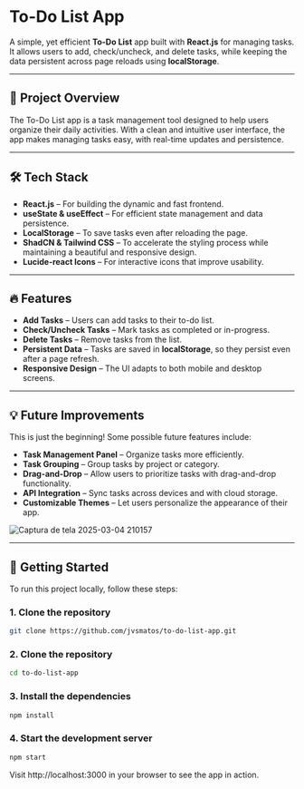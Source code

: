 # To-Do List App

A simple, yet efficient **To-Do List** app built with **React.js** for managing tasks. It allows users to add, check/uncheck, and delete tasks, while keeping the data persistent across page reloads using **localStorage**.

---

## 🚀 **Project Overview**

The To-Do List app is a task management tool designed to help users organize their daily activities. With a clean and intuitive user interface, the app makes managing tasks easy, with real-time updates and persistence.

---

## 🛠 **Tech Stack**

- **React.js** – For building the dynamic and fast frontend.
- **useState & useEffect** – For efficient state management and data persistence.
- **LocalStorage** – To save tasks even after reloading the page.
- **ShadCN & Tailwind CSS** – To accelerate the styling process while maintaining a beautiful and responsive design.
- **Lucide-react Icons** – For interactive icons that improve usability.

---

## 🔥 **Features**

- **Add Tasks** – Users can add tasks to their to-do list.
- **Check/Uncheck Tasks** – Mark tasks as completed or in-progress.
- **Delete Tasks** – Remove tasks from the list.
- **Persistent Data** – Tasks are saved in **localStorage**, so they persist even after a page refresh.
- **Responsive Design** – The UI adapts to both mobile and desktop screens.

---

## 💡 **Future Improvements**

This is just the beginning! Some possible future features include:

- **Task Management Panel** – Organize tasks more efficiently.
- **Task Grouping** – Group tasks by project or category.
- **Drag-and-Drop** – Allow users to prioritize tasks with drag-and-drop functionality.
- **API Integration** – Sync tasks across devices and with cloud storage.
- **Customizable Themes** – Let users personalize the appearance of their app.

![Captura de tela 2025-03-04 210157](https://github.com/user-attachments/assets/25aba5f7-8f6e-40c6-8ace-4aeada8234b1)


---

## 🌱 **Getting Started**

To run this project locally, follow these steps:

### 1. Clone the repository
```bash
git clone https://github.com/jvsmatos/to-do-list-app.git
```
### 2. Clone the repository
```bash
cd to-do-list-app
```
### 3. Install the dependencies
```bash
npm install
```
### 4. Start the development server
```bash
npm start
```
Visit http://localhost:3000 in your browser to see the app in action.
